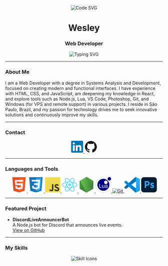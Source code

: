 <div align="center">
  <img src="https://readme-typing-svg.herokuapp.com?font=Fira+Code&size=24&pause=1000&color=00FFFF&center=true&vCenter=true&width=435&lines=print(%22Hello,+World!%22);print(%22Welcome!%22)" alt="Code SVG"/>
</div>

<h1 align="center">Wesley</h1>
<h3 align="center">Web Developer</h3>

<div align="center">
  <img src="https://readme-typing-svg.herokuapp.com?font=Fira+Code&size=18&pause=1000&color=00FFFF&center=true&vCenter=true&width=435&lines=HTML+%7C+CSS+%7C+JS+%7C+React+%7C+Node.js" alt="Typing SVG"/>
</div>

---

### About Me
I am a Web Developer with a degree in Systems Analysis and Development, focused on creating modern and functional interfaces. I have experience with HTML, CSS, and JavaScript, am deepening my knowledge in React, and explore tools such as Node.js, Lua, VS Code, Photoshop, Git, and Windows (for VPS and remote support) in various projects. I reside in São Paulo, Brazil, and my passion for technology drives me to seek innovative solutions and continuously improve my skills.

---

### Contact
<p align="center">
  <a href="https://www.linkedin.com/in/wesleylucasteodoromartins/" target="_blank" rel="noreferrer">
    <img src="https://raw.githubusercontent.com/devicons/devicon/master/icons/linkedin/linkedin-original.svg" alt="LinkedIn" width="40" height="40"/>
  </a>
  <a href="https://github.com/opswesley" target="_blank" rel="noreferrer">
    <img src="https://raw.githubusercontent.com/devicons/devicon/master/icons/github/github-original.svg" alt="GitHub" width="40" height="40"/>
  </a>
</p>

---

### Languages and Tools
<p align="center">
  <a href="https://www.w3.org/html/" target="_blank" rel="noreferrer">
    <img src="https://raw.githubusercontent.com/devicons/devicon/master/icons/html5/html5-original.svg" alt="HTML5" width="50" height="50"/>
  </a>
  <a href="https://www.w3schools.com/css/" target="_blank" rel="noreferrer">
    <img src="https://raw.githubusercontent.com/devicons/devicon/master/icons/css3/css3-original.svg" alt="CSS3" width="50" height="50"/>
  </a>
  <a href="https://developer.mozilla.org/en-US/docs/Web/JavaScript" target="_blank" rel="noreferrer">
    <img src="https://raw.githubusercontent.com/devicons/devicon/master/icons/javascript/javascript-original.svg" alt="JavaScript" width="50" height="50"/>
  </a>
  <a href="https://reactjs.org/" target="_blank" rel="noreferrer">
    <img src="https://raw.githubusercontent.com/devicons/devicon/master/icons/react/react-original.svg" alt="React" width="50" height="50"/>
  </a>
  <a href="https://nodejs.org/" target="_blank" rel="noreferrer">
    <img src="https://raw.githubusercontent.com/devicons/devicon/master/icons/nodejs/nodejs-original.svg" alt="Node.js" width="50" height="50"/>
  </a>
  <a href="https://www.lua.org/" target="_blank" rel="noreferrer">
    <img src="https://raw.githubusercontent.com/devicons/devicon/master/icons/lua/lua-original.svg" alt="Lua" width="50" height="50"/>
  </a>
  <a href="https://git-scm.com/" target="_blank" rel="noreferrer">
    <img src="https://www.vectorlogo.zone/logos/git-scm/git-scm-icon.svg" alt="Git" width="50" height="50"/>
  </a>
  <a href="https://code.visualstudio.com/" target="_blank" rel="noreferrer">
    <img src="https://raw.githubusercontent.com/devicons/devicon/master/icons/vscode/vscode-original.svg" alt="VS Code" width="50" height="50"/>
  </a>
  <a href="https://www.photoshop.com/" target="_blank" rel="noreferrer">
    <img src="https://raw.githubusercontent.com/devicons/devicon/master/icons/photoshop/photoshop-original.svg" alt="Photoshop" width="50" height="50"/>
  </a>
</p>

---

### Featured Project
- **DiscordLiveAnnouncerBot**  
  A Node.js bot for Discord that announces live events.  
  [View on GitHub](https://github.com/opswesley/DiscordLiveAnnouncerBot)

---

### My Skills
<div align="center">
  <img src="https://skillicons.dev/icons?i=html,css,js,react,nodejs,lua,vscode,git,photoshop,windows&perline=5" alt="Skill Icons"/>
</div>

